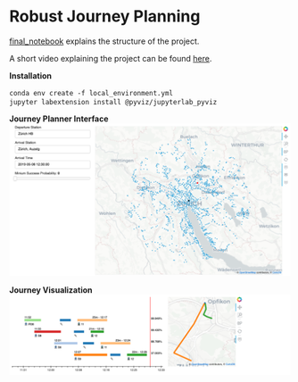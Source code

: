 # Robust Journey Planning

[final_notebook](notebooks/final_notebook.ipynb) explains the structure of the project.

A short video explaining the project can be found [here](https://www.youtube.com/watch?v=tZWT6d0ZCrg&feature=youtu.be).

**Installation**
```
conda env create -f local_environment.yml
jupyter labextension install @pyviz/jupyterlab_pyviz
```

**Journey Planner Interface**
![](images/journey_planner.png)

**Journey Visualization**
![](images/journey_visualization.png)
